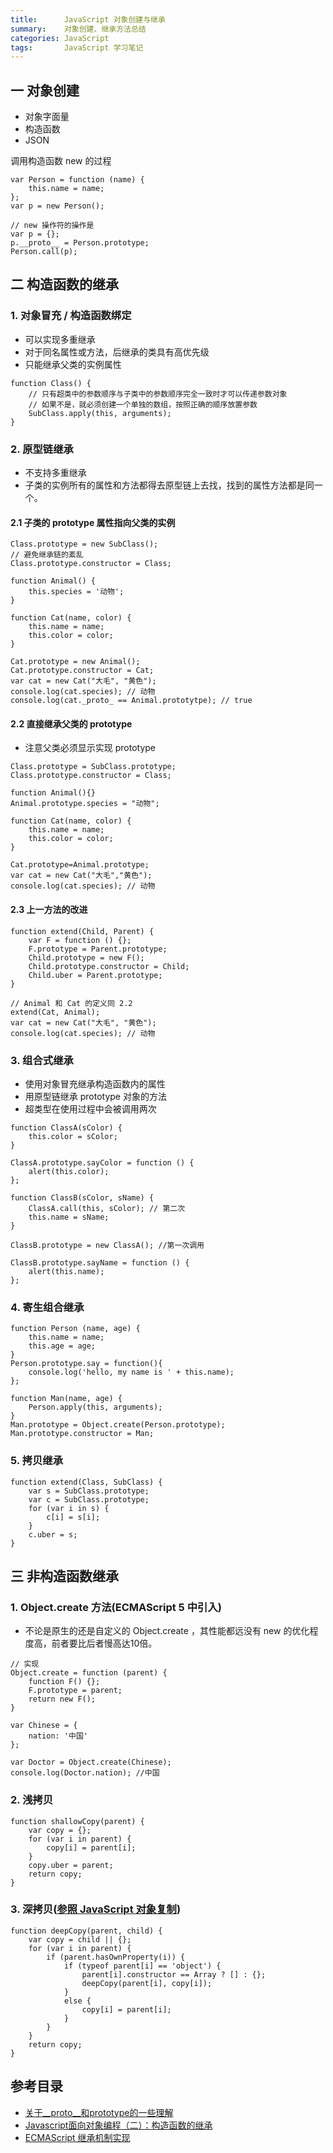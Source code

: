 ```yaml
---
title:      JavaScript 对象创建与继承
summary:    对象创建、继承方法总结
categories: JavaScript
tags:       JavaScript 学习笔记
---
```


## 一 对象创建 
- 对象字面量
- 构造函数
- JSON

调用构造函数 new 的过程

```
var Person = function (name) {
    this.name = name;
};
var p = new Person();

// new 操作符的操作是
var p = {};
p.__proto__ = Person.prototype;
Person.call(p);
``` 

## 二 构造函数的继承

### 1. 对象冒充 / 构造函数绑定

- 可以实现多重继承
- 对于同名属性或方法，后继承的类具有高优先级
- 只能继承父类的实例属性

```
function Class() {
	// 只有超类中的参数顺序与子类中的参数顺序完全一致时才可以传递参数对象
	// 如果不是，就必须创建一个单独的数组，按照正确的顺序放置参数
	SubClass.apply(this, arguments);
}
```

### 2. 原型链继承

- 不支持多重继承
- 子类的实例所有的属性和方法都得去原型链上去找，找到的属性方法都是同一个。

#### 2.1 子类的 prototype 属性指向父类的实例
```
Class.prototype = new SubClass();
// 避免继承链的紊乱
Class.prototype.constructor = Class;
```

```
function Animal() {
    this.species = '动物';
}

function Cat(name, color) {
    this.name = name;
    this.color = color;
}

Cat.prototype = new Animal();
Cat.prototype.constructor = Cat;
var cat = new Cat("大毛", "黄色");
console.log(cat.species); // 动物
console.log(cat._proto_ == Animal.prototytpe); // true
```

#### 2.2 直接继承父类的 prototype

- 注意父类必须显示实现 prototype

```
Class.prototype = SubClass.prototype;
Class.prototype.constructor = Class;
```

```
function Animal(){}
Animal.prototype.species = "动物";

function Cat(name, color) {
    this.name = name;
    this.color = color;
}

Cat.prototype=Animal.prototype;
var cat = new Cat("大毛","黄色");
console.log(cat.species); // 动物
```

#### 2.3 上一方法的改进

```
function extend(Child, Parent) {
    var F = function () {};
    F.prototype = Parent.prototype;
    Child.prototype = new F();
    Child.prototype.constructor = Child;
    Child.uber = Parent.prototype;
}
```

```
// Animal 和 Cat 的定义同 2.2
extend(Cat, Animal);
var cat = new Cat("大毛", "黄色");
console.log(cat.species); // 动物
```

### 3. 组合式继承
- 使用对象冒充继承构造函数内的属性
- 用原型链继承 prototype 对象的方法
- 超类型在使用过程中会被调用两次

```
function ClassA(sColor) {
    this.color = sColor;
}

ClassA.prototype.sayColor = function () {
    alert(this.color);
};

function ClassB(sColor, sName) {
    ClassA.call(this, sColor); // 第二次
    this.name = sName;
}

ClassB.prototype = new ClassA(); //第一次调用

ClassB.prototype.sayName = function () {
    alert(this.name);
};
```

### 4. 寄生组合继承

```
function Person (name, age) {
    this.name = name;
    this.age = age;
}
Person.prototype.say = function(){
    console.log('hello, my name is ' + this.name);
};

function Man(name, age) {
    Person.apply(this, arguments);
}
Man.prototype = Object.create(Person.prototype);
Man.prototype.constructor = Man;
```

### 5. 拷贝继承

```
function extend(Class, SubClass) {
    var s = SubClass.prototype;
    var c = SubClass.prototype;
    for (var i in s) {
        c[i] = s[i];
    }
    c.uber = s;
}
```

## 三 非构造函数继承

### 1. Object.create 方法(ECMAScript 5 中引入)

- 不论是原生的还是自定义的 Object.create ，其性能都远没有 new 的优化程度高，前者要比后者慢高达10倍。

```
// 实现
Object.create = function (parent) {
    function F() {};
    F.prototype = parent;
    return new F();
}
```

```
var Chinese = {
    nation: '中国'
};

var Doctor = Object.create(Chinese);
console.log(Doctor.nation); //中国
```

### 2. 浅拷贝

```
function shallowCopy(parent) {
    var copy = {};
    for (var i in parent) {
        copy[i] = parent[i];
    }
    copy.uber = parent;
    return copy;
}
```

### 3. 深拷贝([参照 JavaScript 对象复制](http://bosspan.github.io/note/2016/06/19/object-clone/))

```
function deepCopy(parent, child) {
    var copy = child || {};
    for (var i in parent) {
        if (parent.hasOwnProperty(i)) {
            if (typeof parent[i] == 'object') {
                parent[i].constructor == Array ? [] : {};
                deepCopy(parent[i], copy[i]);
            }
            else {
                copy[i] = parent[i];
            }
        }
    }
    return copy;
}
```

## 参考目录
- [关于__proto__和prototype的一些理解](http://www.cnblogs.com/zzcflying/archive/2012/07/20/2601112.html)
- [Javascript面向对象编程（二）：构造函数的继承](http://www.ruanyifeng.com/blog/2010/05/object-oriented_javascript_inheritance.html)
- [ECMAScript 继承机制实现](http://www.w3school.com.cn/js/pro_js_inheritance_implementing.asp)